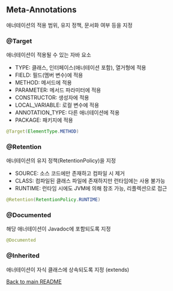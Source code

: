 ## Meta-Annotations
애너테이션의 적용 범위, 유지 정책, 문서화 여부 등을 지정
### @Target
애너테이션이 적용될 수 있는 자바 요소
- TYPE: 클래스, 인터페이스(애너테이션 포함), 열거형에 적용
- FIELD: 필드(멤버 변수)에 적용
- METHOD: 메서드에 적용
- PARAMETER: 메서드 파라미터에 적용
- CONSTRUCTOR: 생성자에 적용
- LOCAL_VARIABLE: 로컬 변수에 적용
- ANNOTATION_TYPE: 다른 애너테이션에 적용
- PACKAGE: 패키지에 적용
```java
@Target(ElementType.METHOD)
```
### @Retention
애너테이션의 유지 정책(RetentionPolicy)을 지정
- SOURCE: 소스 코드에만 존재하고 컴파일 시 제거
- CLASS: 컴파일된 클래스 파일에 존재하지만 런타임에는 사용 불가능
- RUNTIME: 런타임 시에도 JVM에 의해 참조 가능, 리플렉션으로 접근
```java
@Retention(RetentionPolicy.RUNTIME)
```
### @Documented
해당 애너테이션이 Javadoc에 포함되도록 지정
```java
@Documented
```
### @Inherited
애너테이션이 자식 클래스에 상속되도록 지정 (extends)

[Back to main README](../README.md)